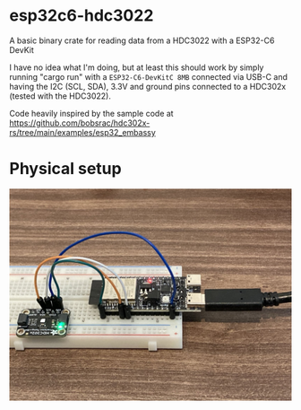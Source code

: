 # esp32c6-hdc3022
A basic binary crate for reading data from a HDC3022 with a ESP32-C6 DevKit

I have no idea what I'm doing, but at least this should work by simply running
"cargo run" with a `ESP32-C6-DevKitC 8MB` connected via USB-C and having the
I2C (SCL, SDA), 3.3V and ground pins connected to a HDC302x (tested with the
HDC3022).

Code heavily inspired by the sample code at
https://github.com/bobsrac/hdc302x-rs/tree/main/examples/esp32_embassy

# Physical setup
![Picture of the ESP32-C6 and HDC3022 connected to a breadboard this code was tested on.](/img/esp32c6-hdc3022.jpg)
